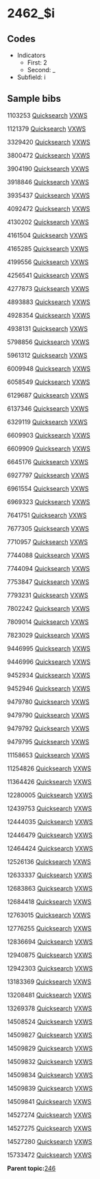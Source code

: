 # 2462\_$i

## Codes

-   Indicators
    -   First: 2
    -   Second: \_
-   Subfield: i

## Sample bibs

1103253 [Quicksearch](https://search.library.yale.edu/catalog/1103253) [VXWS](http://prodorbis.library.yale.edu:7014/vxws/GetHoldingsService?bibId=1103253)

1121379 [Quicksearch](https://search.library.yale.edu/catalog/1121379) [VXWS](http://prodorbis.library.yale.edu:7014/vxws/GetHoldingsService?bibId=1121379)

3329420 [Quicksearch](https://search.library.yale.edu/catalog/3329420) [VXWS](http://prodorbis.library.yale.edu:7014/vxws/GetHoldingsService?bibId=3329420)

3800472 [Quicksearch](https://search.library.yale.edu/catalog/3800472) [VXWS](http://prodorbis.library.yale.edu:7014/vxws/GetHoldingsService?bibId=3800472)

3904190 [Quicksearch](https://search.library.yale.edu/catalog/3904190) [VXWS](http://prodorbis.library.yale.edu:7014/vxws/GetHoldingsService?bibId=3904190)

3918846 [Quicksearch](https://search.library.yale.edu/catalog/3918846) [VXWS](http://prodorbis.library.yale.edu:7014/vxws/GetHoldingsService?bibId=3918846)

3935437 [Quicksearch](https://search.library.yale.edu/catalog/3935437) [VXWS](http://prodorbis.library.yale.edu:7014/vxws/GetHoldingsService?bibId=3935437)

4092472 [Quicksearch](https://search.library.yale.edu/catalog/4092472) [VXWS](http://prodorbis.library.yale.edu:7014/vxws/GetHoldingsService?bibId=4092472)

4130202 [Quicksearch](https://search.library.yale.edu/catalog/4130202) [VXWS](http://prodorbis.library.yale.edu:7014/vxws/GetHoldingsService?bibId=4130202)

4161504 [Quicksearch](https://search.library.yale.edu/catalog/4161504) [VXWS](http://prodorbis.library.yale.edu:7014/vxws/GetHoldingsService?bibId=4161504)

4165285 [Quicksearch](https://search.library.yale.edu/catalog/4165285) [VXWS](http://prodorbis.library.yale.edu:7014/vxws/GetHoldingsService?bibId=4165285)

4199556 [Quicksearch](https://search.library.yale.edu/catalog/4199556) [VXWS](http://prodorbis.library.yale.edu:7014/vxws/GetHoldingsService?bibId=4199556)

4256541 [Quicksearch](https://search.library.yale.edu/catalog/4256541) [VXWS](http://prodorbis.library.yale.edu:7014/vxws/GetHoldingsService?bibId=4256541)

4277873 [Quicksearch](https://search.library.yale.edu/catalog/4277873) [VXWS](http://prodorbis.library.yale.edu:7014/vxws/GetHoldingsService?bibId=4277873)

4893883 [Quicksearch](https://search.library.yale.edu/catalog/4893883) [VXWS](http://prodorbis.library.yale.edu:7014/vxws/GetHoldingsService?bibId=4893883)

4928354 [Quicksearch](https://search.library.yale.edu/catalog/4928354) [VXWS](http://prodorbis.library.yale.edu:7014/vxws/GetHoldingsService?bibId=4928354)

4938131 [Quicksearch](https://search.library.yale.edu/catalog/4938131) [VXWS](http://prodorbis.library.yale.edu:7014/vxws/GetHoldingsService?bibId=4938131)

5798856 [Quicksearch](https://search.library.yale.edu/catalog/5798856) [VXWS](http://prodorbis.library.yale.edu:7014/vxws/GetHoldingsService?bibId=5798856)

5961312 [Quicksearch](https://search.library.yale.edu/catalog/5961312) [VXWS](http://prodorbis.library.yale.edu:7014/vxws/GetHoldingsService?bibId=5961312)

6009948 [Quicksearch](https://search.library.yale.edu/catalog/6009948) [VXWS](http://prodorbis.library.yale.edu:7014/vxws/GetHoldingsService?bibId=6009948)

6058549 [Quicksearch](https://search.library.yale.edu/catalog/6058549) [VXWS](http://prodorbis.library.yale.edu:7014/vxws/GetHoldingsService?bibId=6058549)

6129687 [Quicksearch](https://search.library.yale.edu/catalog/6129687) [VXWS](http://prodorbis.library.yale.edu:7014/vxws/GetHoldingsService?bibId=6129687)

6137346 [Quicksearch](https://search.library.yale.edu/catalog/6137346) [VXWS](http://prodorbis.library.yale.edu:7014/vxws/GetHoldingsService?bibId=6137346)

6329119 [Quicksearch](https://search.library.yale.edu/catalog/6329119) [VXWS](http://prodorbis.library.yale.edu:7014/vxws/GetHoldingsService?bibId=6329119)

6609903 [Quicksearch](https://search.library.yale.edu/catalog/6609903) [VXWS](http://prodorbis.library.yale.edu:7014/vxws/GetHoldingsService?bibId=6609903)

6609909 [Quicksearch](https://search.library.yale.edu/catalog/6609909) [VXWS](http://prodorbis.library.yale.edu:7014/vxws/GetHoldingsService?bibId=6609909)

6645176 [Quicksearch](https://search.library.yale.edu/catalog/6645176) [VXWS](http://prodorbis.library.yale.edu:7014/vxws/GetHoldingsService?bibId=6645176)

6927797 [Quicksearch](https://search.library.yale.edu/catalog/6927797) [VXWS](http://prodorbis.library.yale.edu:7014/vxws/GetHoldingsService?bibId=6927797)

6961554 [Quicksearch](https://search.library.yale.edu/catalog/6961554) [VXWS](http://prodorbis.library.yale.edu:7014/vxws/GetHoldingsService?bibId=6961554)

6969323 [Quicksearch](https://search.library.yale.edu/catalog/6969323) [VXWS](http://prodorbis.library.yale.edu:7014/vxws/GetHoldingsService?bibId=6969323)

7641751 [Quicksearch](https://search.library.yale.edu/catalog/7641751) [VXWS](http://prodorbis.library.yale.edu:7014/vxws/GetHoldingsService?bibId=7641751)

7677305 [Quicksearch](https://search.library.yale.edu/catalog/7677305) [VXWS](http://prodorbis.library.yale.edu:7014/vxws/GetHoldingsService?bibId=7677305)

7710957 [Quicksearch](https://search.library.yale.edu/catalog/7710957) [VXWS](http://prodorbis.library.yale.edu:7014/vxws/GetHoldingsService?bibId=7710957)

7744088 [Quicksearch](https://search.library.yale.edu/catalog/7744088) [VXWS](http://prodorbis.library.yale.edu:7014/vxws/GetHoldingsService?bibId=7744088)

7744094 [Quicksearch](https://search.library.yale.edu/catalog/7744094) [VXWS](http://prodorbis.library.yale.edu:7014/vxws/GetHoldingsService?bibId=7744094)

7753847 [Quicksearch](https://search.library.yale.edu/catalog/7753847) [VXWS](http://prodorbis.library.yale.edu:7014/vxws/GetHoldingsService?bibId=7753847)

7793231 [Quicksearch](https://search.library.yale.edu/catalog/7793231) [VXWS](http://prodorbis.library.yale.edu:7014/vxws/GetHoldingsService?bibId=7793231)

7802242 [Quicksearch](https://search.library.yale.edu/catalog/7802242) [VXWS](http://prodorbis.library.yale.edu:7014/vxws/GetHoldingsService?bibId=7802242)

7809014 [Quicksearch](https://search.library.yale.edu/catalog/7809014) [VXWS](http://prodorbis.library.yale.edu:7014/vxws/GetHoldingsService?bibId=7809014)

7823029 [Quicksearch](https://search.library.yale.edu/catalog/7823029) [VXWS](http://prodorbis.library.yale.edu:7014/vxws/GetHoldingsService?bibId=7823029)

9446995 [Quicksearch](https://search.library.yale.edu/catalog/9446995) [VXWS](http://prodorbis.library.yale.edu:7014/vxws/GetHoldingsService?bibId=9446995)

9446996 [Quicksearch](https://search.library.yale.edu/catalog/9446996) [VXWS](http://prodorbis.library.yale.edu:7014/vxws/GetHoldingsService?bibId=9446996)

9452934 [Quicksearch](https://search.library.yale.edu/catalog/9452934) [VXWS](http://prodorbis.library.yale.edu:7014/vxws/GetHoldingsService?bibId=9452934)

9452946 [Quicksearch](https://search.library.yale.edu/catalog/9452946) [VXWS](http://prodorbis.library.yale.edu:7014/vxws/GetHoldingsService?bibId=9452946)

9479780 [Quicksearch](https://search.library.yale.edu/catalog/9479780) [VXWS](http://prodorbis.library.yale.edu:7014/vxws/GetHoldingsService?bibId=9479780)

9479790 [Quicksearch](https://search.library.yale.edu/catalog/9479790) [VXWS](http://prodorbis.library.yale.edu:7014/vxws/GetHoldingsService?bibId=9479790)

9479792 [Quicksearch](https://search.library.yale.edu/catalog/9479792) [VXWS](http://prodorbis.library.yale.edu:7014/vxws/GetHoldingsService?bibId=9479792)

9479795 [Quicksearch](https://search.library.yale.edu/catalog/9479795) [VXWS](http://prodorbis.library.yale.edu:7014/vxws/GetHoldingsService?bibId=9479795)

11158653 [Quicksearch](https://search.library.yale.edu/catalog/11158653) [VXWS](http://prodorbis.library.yale.edu:7014/vxws/GetHoldingsService?bibId=11158653)

11254826 [Quicksearch](https://search.library.yale.edu/catalog/11254826) [VXWS](http://prodorbis.library.yale.edu:7014/vxws/GetHoldingsService?bibId=11254826)

11364426 [Quicksearch](https://search.library.yale.edu/catalog/11364426) [VXWS](http://prodorbis.library.yale.edu:7014/vxws/GetHoldingsService?bibId=11364426)

12280005 [Quicksearch](https://search.library.yale.edu/catalog/12280005) [VXWS](http://prodorbis.library.yale.edu:7014/vxws/GetHoldingsService?bibId=12280005)

12439753 [Quicksearch](https://search.library.yale.edu/catalog/12439753) [VXWS](http://prodorbis.library.yale.edu:7014/vxws/GetHoldingsService?bibId=12439753)

12444035 [Quicksearch](https://search.library.yale.edu/catalog/12444035) [VXWS](http://prodorbis.library.yale.edu:7014/vxws/GetHoldingsService?bibId=12444035)

12446479 [Quicksearch](https://search.library.yale.edu/catalog/12446479) [VXWS](http://prodorbis.library.yale.edu:7014/vxws/GetHoldingsService?bibId=12446479)

12464424 [Quicksearch](https://search.library.yale.edu/catalog/12464424) [VXWS](http://prodorbis.library.yale.edu:7014/vxws/GetHoldingsService?bibId=12464424)

12526136 [Quicksearch](https://search.library.yale.edu/catalog/12526136) [VXWS](http://prodorbis.library.yale.edu:7014/vxws/GetHoldingsService?bibId=12526136)

12633337 [Quicksearch](https://search.library.yale.edu/catalog/12633337) [VXWS](http://prodorbis.library.yale.edu:7014/vxws/GetHoldingsService?bibId=12633337)

12683863 [Quicksearch](https://search.library.yale.edu/catalog/12683863) [VXWS](http://prodorbis.library.yale.edu:7014/vxws/GetHoldingsService?bibId=12683863)

12684418 [Quicksearch](https://search.library.yale.edu/catalog/12684418) [VXWS](http://prodorbis.library.yale.edu:7014/vxws/GetHoldingsService?bibId=12684418)

12763015 [Quicksearch](https://search.library.yale.edu/catalog/12763015) [VXWS](http://prodorbis.library.yale.edu:7014/vxws/GetHoldingsService?bibId=12763015)

12776255 [Quicksearch](https://search.library.yale.edu/catalog/12776255) [VXWS](http://prodorbis.library.yale.edu:7014/vxws/GetHoldingsService?bibId=12776255)

12836694 [Quicksearch](https://search.library.yale.edu/catalog/12836694) [VXWS](http://prodorbis.library.yale.edu:7014/vxws/GetHoldingsService?bibId=12836694)

12940875 [Quicksearch](https://search.library.yale.edu/catalog/12940875) [VXWS](http://prodorbis.library.yale.edu:7014/vxws/GetHoldingsService?bibId=12940875)

12942303 [Quicksearch](https://search.library.yale.edu/catalog/12942303) [VXWS](http://prodorbis.library.yale.edu:7014/vxws/GetHoldingsService?bibId=12942303)

13183369 [Quicksearch](https://search.library.yale.edu/catalog/13183369) [VXWS](http://prodorbis.library.yale.edu:7014/vxws/GetHoldingsService?bibId=13183369)

13208481 [Quicksearch](https://search.library.yale.edu/catalog/13208481) [VXWS](http://prodorbis.library.yale.edu:7014/vxws/GetHoldingsService?bibId=13208481)

13269378 [Quicksearch](https://search.library.yale.edu/catalog/13269378) [VXWS](http://prodorbis.library.yale.edu:7014/vxws/GetHoldingsService?bibId=13269378)

14508524 [Quicksearch](https://search.library.yale.edu/catalog/14508524) [VXWS](http://prodorbis.library.yale.edu:7014/vxws/GetHoldingsService?bibId=14508524)

14509827 [Quicksearch](https://search.library.yale.edu/catalog/14509827) [VXWS](http://prodorbis.library.yale.edu:7014/vxws/GetHoldingsService?bibId=14509827)

14509829 [Quicksearch](https://search.library.yale.edu/catalog/14509829) [VXWS](http://prodorbis.library.yale.edu:7014/vxws/GetHoldingsService?bibId=14509829)

14509832 [Quicksearch](https://search.library.yale.edu/catalog/14509832) [VXWS](http://prodorbis.library.yale.edu:7014/vxws/GetHoldingsService?bibId=14509832)

14509834 [Quicksearch](https://search.library.yale.edu/catalog/14509834) [VXWS](http://prodorbis.library.yale.edu:7014/vxws/GetHoldingsService?bibId=14509834)

14509839 [Quicksearch](https://search.library.yale.edu/catalog/14509839) [VXWS](http://prodorbis.library.yale.edu:7014/vxws/GetHoldingsService?bibId=14509839)

14509841 [Quicksearch](https://search.library.yale.edu/catalog/14509841) [VXWS](http://prodorbis.library.yale.edu:7014/vxws/GetHoldingsService?bibId=14509841)

14527274 [Quicksearch](https://search.library.yale.edu/catalog/14527274) [VXWS](http://prodorbis.library.yale.edu:7014/vxws/GetHoldingsService?bibId=14527274)

14527275 [Quicksearch](https://search.library.yale.edu/catalog/14527275) [VXWS](http://prodorbis.library.yale.edu:7014/vxws/GetHoldingsService?bibId=14527275)

14527280 [Quicksearch](https://search.library.yale.edu/catalog/14527280) [VXWS](http://prodorbis.library.yale.edu:7014/vxws/GetHoldingsService?bibId=14527280)

15733472 [Quicksearch](https://search.library.yale.edu/catalog/15733472) [VXWS](http://prodorbis.library.yale.edu:7014/vxws/GetHoldingsService?bibId=15733472)

**Parent topic:**[246](../../tags/246/246.md)

